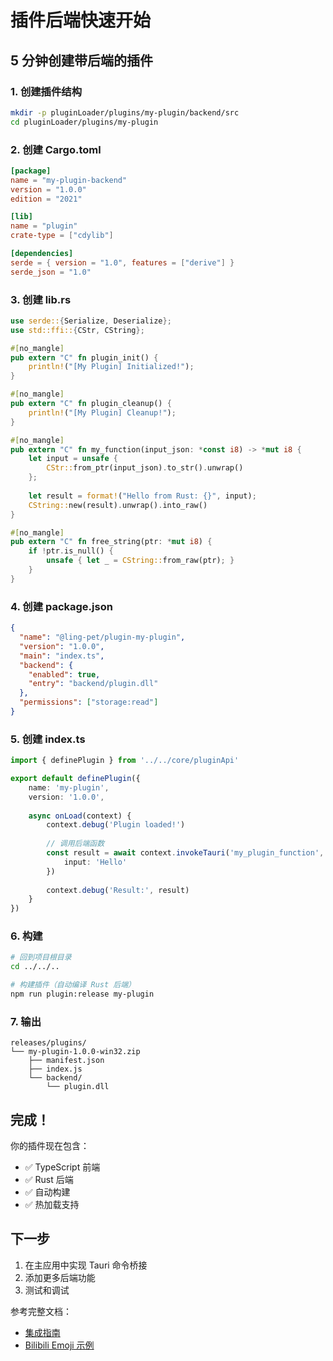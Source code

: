 # 插件后端快速开始

## 5 分钟创建带后端的插件

### 1. 创建插件结构

```bash
mkdir -p pluginLoader/plugins/my-plugin/backend/src
cd pluginLoader/plugins/my-plugin
```

### 2. 创建 Cargo.toml

```toml
[package]
name = "my-plugin-backend"
version = "1.0.0"
edition = "2021"

[lib]
name = "plugin"
crate-type = ["cdylib"]

[dependencies]
serde = { version = "1.0", features = ["derive"] }
serde_json = "1.0"
```

### 3. 创建 lib.rs

```rust
use serde::{Serialize, Deserialize};
use std::ffi::{CStr, CString};

#[no_mangle]
pub extern "C" fn plugin_init() {
    println!("[My Plugin] Initialized!");
}

#[no_mangle]
pub extern "C" fn plugin_cleanup() {
    println!("[My Plugin] Cleanup!");
}

#[no_mangle]
pub extern "C" fn my_function(input_json: *const i8) -> *mut i8 {
    let input = unsafe {
        CStr::from_ptr(input_json).to_str().unwrap()
    };
    
    let result = format!("Hello from Rust: {}", input);
    CString::new(result).unwrap().into_raw()
}

#[no_mangle]
pub extern "C" fn free_string(ptr: *mut i8) {
    if !ptr.is_null() {
        unsafe { let _ = CString::from_raw(ptr); }
    }
}
```

### 4. 创建 package.json

```json
{
  "name": "@ling-pet/plugin-my-plugin",
  "version": "1.0.0",
  "main": "index.ts",
  "backend": {
    "enabled": true,
    "entry": "backend/plugin.dll"
  },
  "permissions": ["storage:read"]
}
```

### 5. 创建 index.ts

```typescript
import { definePlugin } from '../../core/pluginApi'

export default definePlugin({
    name: 'my-plugin',
    version: '1.0.0',
    
    async onLoad(context) {
        context.debug('Plugin loaded!')
        
        // 调用后端函数
        const result = await context.invokeTauri('my_plugin_function', {
            input: 'Hello'
        })
        
        context.debug('Result:', result)
    }
})
```

### 6. 构建

```bash
# 回到项目根目录
cd ../../..

# 构建插件（自动编译 Rust 后端）
npm run plugin:release my-plugin
```

### 7. 输出

```
releases/plugins/
└── my-plugin-1.0.0-win32.zip
    ├── manifest.json
    ├── index.js
    └── backend/
        └── plugin.dll
```

## 完成！

你的插件现在包含：
- ✅ TypeScript 前端
- ✅ Rust 后端
- ✅ 自动构建
- ✅ 热加载支持

## 下一步

1. 在主应用中实现 Tauri 命令桥接
2. 添加更多后端功能
3. 测试和调试

参考完整文档：
- [集成指南](PLUGIN_BACKEND_INTEGRATION.md)
- [Bilibili Emoji 示例](BILIBILI_EMOJI_BACKEND_COMPLETE.md)
